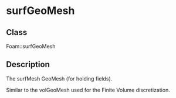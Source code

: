 # surfGeoMesh 
## Class
Foam::surfGeoMesh

## Description
The surfMesh GeoMesh (for holding fields).

Similar to the volGeoMesh used for the Finite Volume discretization.

